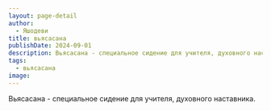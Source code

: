 ```yaml
---
layout: page-detail
author:
  - Яшодеви
title: вьясасана
publishDate: 2024-09-01
description: Вьясасана - специальное сидение для учителя, духовного наставника.
tags:
  - вьясасана
image:
---
```

Вьясасана - специальное сидение для учителя, духовного наставника.


